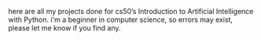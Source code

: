 here are all my projects done for cs50’s Introduction to Artificial Intelligence with Python.
i'm a beginner in computer science, so errors may exist, please let me know if you find any.

